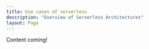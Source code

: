 ```yaml
---
title: Use cases of serverless
description: "Overview of Serverless Architectures"
layout: Page
---
```


Content coming!
